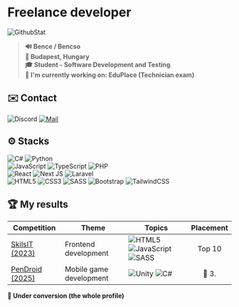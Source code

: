 # Freelance developer
![GithubStat](https://komarev.com/ghpvc/?username=bencso&label=👀&color=000000&style=for-the-badge) <br>
> **🔊 Bence / Bencso** <br>
> **🏡 Budapest, Hungary** <br>
> **🎓 Student - Software Development and Testing** <br>
> **💼 I'm currently working on: EduPlace (Technician exam)** </br>

 ## **✉️ Contact**<br>
![Discord](https://img.shields.io/badge/bencso-%235865F2?style=for-the-badge&logo=discord&logoColor=white) [![Mail](https://img.shields.io/badge/contact@bencso.hu-black?style=for-the-badge)](mailto:contact@bencso.hu)  <br>
## **⚙️ Stacks**<br>
![C#](https://img.shields.io/badge/c%23-%23239120.svg?style=for-the-badge&logo=csharp&logoColor=white)
![Python](https://img.shields.io/badge/python-3670A0?style=for-the-badge&logo=python&logoColor=ffdd54)<br>
![JavaScript](https://img.shields.io/badge/javascript-%23323330.svg?style=for-the-badge&logo=javascript&logoColor=%23F7DF1E)
![TypeScript](https://img.shields.io/badge/typescript-%23007ACC.svg?style=for-the-badge&logo=typescript&logoColor=white)
![PHP](https://img.shields.io/badge/PHP-777BB4?style=for-the-badge&logo=php&logoColor=white)<br>
![React](https://img.shields.io/badge/react-%2320232a.svg?style=for-the-badge&logo=react&logoColor=%2361DAFB)
![Next JS](https://img.shields.io/badge/Next-black?style=for-the-badge&logo=next.js&logoColor=white)
![Laravel](https://img.shields.io/badge/laravel-%23FF2D20.svg?style=for-the-badge&logo=laravel&logoColor=white)<br>
![HTML5](https://img.shields.io/badge/html5-%23E34F26.svg?style=for-the-badge&logo=html5&logoColor=white)
![CSS3](https://img.shields.io/badge/css3-%231572B6.svg?style=for-the-badge&logo=css3&logoColor=white)
![SASS](https://img.shields.io/badge/SASS-hotpink.svg?style=for-the-badge&logo=SASS&logoColor=white)
![Bootstrap](https://img.shields.io/badge/bootstrap-%238511FA.svg?style=for-the-badge&logo=bootstrap&logoColor=white)
![TailwindCSS](https://img.shields.io/badge/tailwindcss-%2338B2AC.svg?style=for-the-badge&logo=tailwind-css&logoColor=white)
## 🏆 My results
| Competition | Theme | Topics | Placement |
| --- | --- | --- | :---: |
| [SkilsIT (2023)](https://skillsit.hu/skills-junior-2023-webfejleszto/) | Frontend development |![HTML5](https://img.shields.io/badge/html5-%23E34F26.svg?style=for-the-badge&logo=html5&logoColor=white) ![JavaScript](https://img.shields.io/badge/javascript-%23323330.svg?style=for-the-badge&logo=javascript&logoColor=%23F7DF1E) ![SASS](https://img.shields.io/badge/SASS-hotpink.svg?style=for-the-badge&logo=SASS&logoColor=white)| Top 10 |
| [PenDroid (2025)](https://pendroid.uni-pen.hu/hu/item/83-veget-ert-a-pendroid-2025-os-dontoje) | Mobile game development | ![Unity](https://img.shields.io/badge/Unity-FFFFFF?style=for-the-badge&logo=unity&logoColor=black) ![C#](https://img.shields.io/badge/c%23-%23239120.svg?style=for-the-badge&logo=csharp&logoColor=white) | 🥉 3. |

**🚧 Under conversion (the whole profile)**
